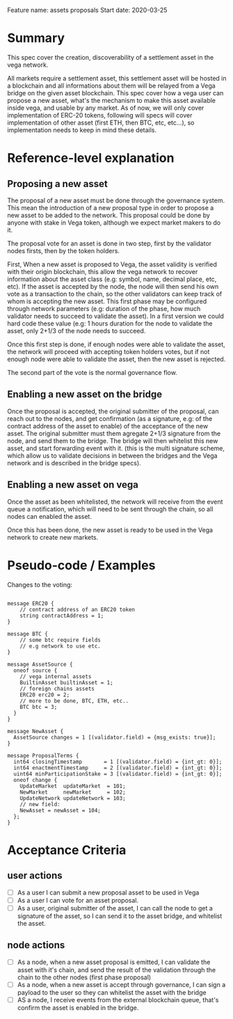 Feature name: assets proposals
Start date: 2020-03-25

# Summary
This spec cover the creation, discoverability of a settlement asset in the vega network.

All markets require a settlement asset, this settlement asset will be hosted in a blockchain and all informations about them will be relayed from a Vega bridge on the given asset blockchain.
This spec cover how a vega user can propose a new asset, what's the mechanism to make this asset available inside vega, and usable by any market.
As of now, we will only cover implementation of ERC-20 tokens, following will specs will cover implementation of other asset (first ETH, then BTC, etc, etc...), so implementation needs to keep in mind these details.

# Reference-level explanation

## Proposing a new asset

The proposal of a new asset must be done through the governance system.
This mean the introduction of a new proposal type in order to propose a new asset to be added to the network.
This proposal could be done by anyone with stake in Vega token, although we expect market makers to do it.

The proposal vote for an asset is done in two step, first by the validator nodes firsts, then by the token holders.

First, When a new asset is proposed to Vega, the asset validity is verified with their origin blockchain, this allow the vega network to recover information about the asset class (e.g: symbol, name, decimal place, etc, etc).
If the asset is accepted by the node, the node will then send his own vote as a transaction to the chain, so the other validators can keep track of whom is accepting the new asset.
This first phase may be configured through network parameters (e.g: duration of the phase, how much validator needs to succeed to validate the asset).
In a first version we could hard code these value (e.g: 1 hours duration for the node to validate the asset, only 2+1/3 of the node needs to succeed.

Once this first step is done, if enough nodes were able to validate the asset, the network will proceed with accepting token holders votes, but if not enough node were able to validate the asset, then the new asset is rejected.

The second part of the vote is the normal governance flow.

## Enabling a new asset on the bridge

Once the proposal is accepted, the original submitter of the proposal, can reach out to the nodes, and get confirmation (as a signature, e.g: of the contract address of the asset to enable) of the acceptance of the new asset.
The original submitter must them agregate 2+1/3 signature from the node, and send them to the bridge. The bridge will then whitelist this new asset, and start forwarding event with it.
(this is the multi signature scheme, which allow us to validate decisions in between the bridges and the Vega network and is described in the bridge specs).

## Enabling a new asset on vega

Once the asset as been whitelisted, the network will receive from the event queue a notification, which will need to be sent through the chain, so all nodes can enabled the asset.

Once this has been done, the new asset is ready to be used in the Vega network to create new markets.

# Pseudo-code / Examples

Changes to the voting:

```

message ERC20 {
	// contract address of an ERC20 token
	string contractAddress = 1;
}

message BTC {
	// some btc require fields
	// e.g network to use etc.
}

message AssetSource {
  oneof source {
    // vega internal assets
	BuiltinAsset builtinAsset = 1;
	// foreign chains assets
    ERC20 erc20 = 2;
	// more to be done, BTC, ETH, etc..
	BTC btc = 3;
  }
}

message NewAsset {
  AssetSource changes = 1 [(validator.field) = {msg_exists: true}];
}

message ProposalTerms {
  int64 closingTimestamp       = 1 [(validator.field) = {int_gt: 0}];
  int64 enactmentTimestamp     = 2 [(validator.field) = {int_gt: 0}];
  uint64 minParticipationStake = 3 [(validator.field) = {int_gt: 0}];
  oneof change {
    UpdateMarket  updateMarket  = 101;
    NewMarket     newMarket     = 102;
    UpdateNetwork updateNetwork = 103;
	// new field:
	NewAsset = newAsset = 104;
  };
}
```

# Acceptance Criteria

## user actions

- [ ] As a user I can submit a new proposal asset to be used in Vega
- [ ] As a user I can vote for an asset proposal.
- [ ] As a user, original submitter of the asset, I can call the node to get a signature of the asset, so I can send it to the asset bridge, and whitelist the asset.

## node actions

- [ ] As a node, when a new asset proposal is emitted, I can validate the asset with it's chain, and send the result of the validation through the chain to the other nodes (first phase proposal)
- [ ] As a node, when a new asset is accept through governance, I can sign a payload to the user so they can whitelist the asset with the bridge
- [ ] AS a node, I receive events from the external blockchain queue, that's confirm the asset is enabled in the bridge.

